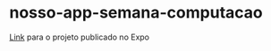 # nosso-app-semana-computacao

[Link](https://expo.io/@marciobueno1/projects/nosso-app-semana-computacao) para o projeto publicado no Expo